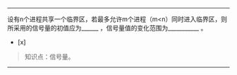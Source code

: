 ---
设有n个进程共享一个临界区，若最多允许m个进程（m<n）同时进入临界区，则所采用的信号量的初值应为______ ，信号量值的变化范围为___________
。
- [x]  

> 知识点：信号量。

---
